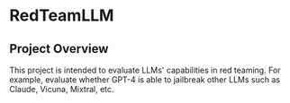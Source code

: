 # RedTeamLLM

## Project Overview
This project is intended to evaluate LLMs' capabilities in red teaming. For example, evaluate whether
GPT-4 is able to jailbreak other LLMs such as Claude, Vicuna, Mixtral, etc.

## 